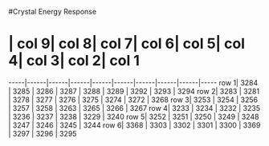 #Crystal Energy Response

 #   | col 9| col 8| col 7| col 6| col 5| col 4| col 3| col 2| col 1
-----|------|------|------|------|------|------|------|------|-----
row 1| 3284 | 3285 | 3286 | 3287 | 3288 | 3289 | 3292 | 3293 | 3294
row 2| 3283 | 3281 | 3278 | 3277 | 3276 | 3275 | 3274 | 3272 | 3268
row 3| 3253 | 3254 | 3256 | 3257 | 3258 | 3263 | 3265 | 3266 | 3267
row 4| 3233 | 3234 | 3232 | 3235 | 3236 | 3237 | 3238 | 3229 | 3240
row 5| 3252 | 3251 | 3250 | 3249 | 3248 | 3247 | 3246 | 3245 | 3244
row 6| 3368 | 3303 | 3302 | 3301 | 3300 | 3369 | 3297 | 3296 | 3295
